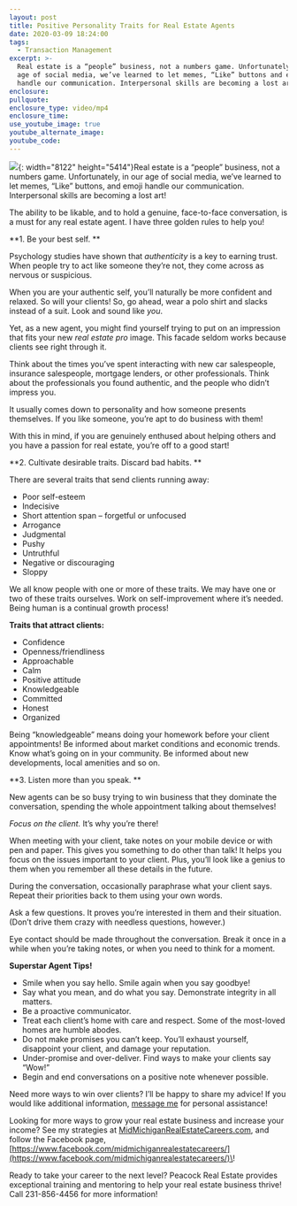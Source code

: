 ```yaml
---
layout: post
title: Positive Personality Traits for Real Estate Agents
date: 2020-03-09 18:24:00
tags:
  - Transaction Management
excerpt: >-
  Real estate is a “people” business, not a numbers game. Unfortunately, in our
  age of social media, we’ve learned to let memes, “Like” buttons and emoji
  handle our communication. Interpersonal skills are becoming a lost art!
enclosure:
pullquote:
enclosure_type: video/mp4
enclosure_time:
use_youtube_image: true
youtube_alternate_image:
youtube_code:
---
```


![](/uploads/bigstock-young-elegant-female-agent-con-326209903.jpg){: width="8122" height="5414"}Real estate is a “people” business, not a numbers game. Unfortunately, in our age of social media, we’ve learned to let memes, “Like” buttons, and emoji handle our communication. Interpersonal skills are becoming a lost art\!

The ability to be likable, and to hold a genuine, face-to-face conversation, is a must for any real estate agent. I have three golden rules to help you\!

**1. Be your best self. **

Psychology studies have shown that *authenticity* is a key to earning trust. When people try to act like someone they’re not, they come across as nervous or suspicious.

When you are your authentic self, you’ll naturally be more confident and relaxed. So will your clients\! So, go ahead, wear a polo shirt and slacks instead of a suit. Look and sound like *you*.

Yet, as a new agent, you might find yourself trying to put on an impression that fits your new *real estate pro* image. This facade seldom works because clients see right through it.

Think about the times you’ve spent interacting with new car salespeople, insurance salespeople, mortgage lenders, or other professionals. Think about the professionals you found authentic, and the people who didn’t impress you.

It usually comes down to personality and how someone presents themselves. If you like someone, you’re apt to do business with them\!

With this in mind, if you are genuinely enthused about helping others and you have a passion for real estate, you’re off to a good start\!

**2. Cultivate desirable traits. Discard bad habits. **

There are several traits that send clients running away:

* Poor self-esteem
* Indecisive
* Short attention span – forgetful or unfocused
* Arrogance
* Judgmental
* Pushy
* Untruthful
* Negative or discouraging
* Sloppy

We all know people with one or more of these traits. We may have one or two of these traits ourselves. Work on self-improvement where it’s needed. Being human is a continual growth process\!

**Traits that attract clients:**

* Confidence
* Openness/friendliness
* Approachable
* Calm
* Positive attitude
* Knowledgeable
* Committed
* Honest
* Organized

Being “knowledgeable” means doing your homework before your client appointments\! Be informed about market conditions and economic trends. Know what’s going on in your community. Be informed about new developments, local amenities and so on.

**3. Listen more than you speak. **

New agents can be so busy trying to win business that they dominate the conversation, spending the whole appointment talking about themselves\!

*Focus on the client.* It’s why you’re there\!

When meeting with your client, take notes on your mobile device or with pen and paper. This gives you something to do other than talk\! It helps you focus on the issues important to your client. Plus, you’ll look like a genius to them when you remember all these details in the future.

During the conversation, occasionally paraphrase what your client says. Repeat their priorities back to them using your own words.

Ask a few questions. It proves you’re interested in them and their situation. (Don’t drive them crazy with needless questions, however.)

Eye contact should be made throughout the conversation. Break it once in a while when you’re taking notes, or when you need to think for a moment.

**Superstar Agent Tips\!**

* Smile when you say hello. Smile again when you say goodbye\!
* Say what you mean, and do what you say. Demonstrate integrity in all matters.
* Be a proactive communicator.
* Treat each client’s home with care and respect. Some of the most-loved homes are humble abodes.
* Do not make promises you can’t keep. You’ll exhaust yourself, disappoint your client, and damage your reputation.
* Under-promise and over-deliver. Find ways to make your clients say “Wow\!”
* Begin and end conversations on a positive note whenever possible.

Need more ways to win over clients? I’ll be happy to share my advice\! If you would like additional information, [message me](https://midmichiganrealestatecareers.com/contact) for personal assistance\!

Looking for more ways to grow your real estate business and increase your income? See my strategies at [MidMichiganRealEstateCareers.com](https://midmichiganrealestatecareers.com/), and follow the Facebook page, [https://www.facebook.com/midmichiganrealestatecareers/](https://www.facebook.com/midmichiganrealestatecareers/)\!

Ready to take your career to the next level? Peacock Real Estate provides exceptional training and mentoring to help your real estate business thrive\! Call 231-856-4456 for more information\!